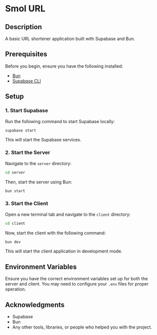 # Smol URL

## Description

A basic URL shortener application built with Supabase and Bun.

## Prerequisites

Before you begin, ensure you have the following installed:

- [Bun](https://bun.sh/)
- [Supabase CLI](https://supabase.com/docs/guides/cli)

## Setup

### 1. Start Supabase

Run the following command to start Supabase locally:

```bash
supabase start
```

This will start the Supabase services.

### 2. Start the Server

Navigate to the `server` directory:

```bash
cd server
```

Then, start the server using Bun:

```bash
bun start
```

### 3. Start the Client

Open a new terminal tab and navigate to the `client` directory:

```bash
cd client
```

Now, start the client with the following command:

```bash
bun dev
```

This will start the client application in development mode.

## Environment Variables

Ensure you have the correct environment variables set up for both the server and client. You may need to configure your `.env` files for proper operation.

## Acknowledgments

- Supabase
- Bun
- Any other tools, libraries, or people who helped you with the project.
